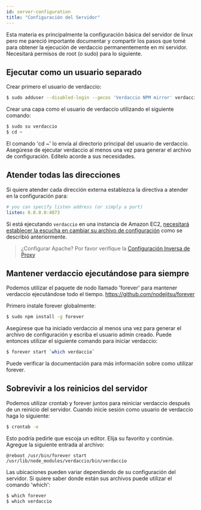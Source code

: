 ```yaml
---
id: server-configuration
title: "Configuración del Servidor"
---
```

Esta materia es principalmente la configuración básica del servidor de linux pero me pareció importante documentar y compartir los pasos que tomé para obtener la ejecución de verdaccio permanentemente en mi servidor. Necesitará permisos de root (o sudo) para lo siguiente.

## Ejecutar como un usuario separado

Crear primero el usuario de verdaccio:

```bash
$ sudo adduser --disabled-login --gecos 'Verdaccio NPM mirror' verdaccio
```

Crear una capa como el usuario de verdaccio utilizando el siguiente comando:

```bash
$ sudo su verdaccio
$ cd ~
```

El comando 'cd ~' lo envía al directorio principal del usuario de verdaccio. Asegúrese de ejecutar verdaccio al menos una vez para generar el archivo de configuración. Edítelo acorde a sus necesidades.

## Atender todas las direcciones

Si quiere atender cada dirección externa establezca la directiva a atender en la configuración para:

```yaml
# you can specify listen address (or simply a port)
listen: 0.0.0.0:4873
```

Si está ejecutando `verdaccio` en una instancia de Amazon EC2, [necesitará establecer la escucha en cambiar su archivo de configuración](https://github.com/verdaccio/verdaccio/issues/314#issuecomment-327852203) como se describió anteriormente.

> ¿Configurar Apache? Por favor verifique la [Configuración Inversa de Proxy](reverse-proxy.md)

## Mantener verdaccio ejecutándose para siempre

Podemos utilizar el paquete de nodo llamado 'forever' para mantener verdaccio ejecutándose todo el tiempo. https://github.com/nodejitsu/forever

Primero instale forever globalmente:

```bash
$ sudo npm install -g forever
```

Asegúrese que ha iniciado verdaccio al menos una vez para generar el archivo de configuración y escriba el usuario admin creado. Puede entonces utilizar el siguiente comando para iniciar verdaccio:

```bash
$ forever start `which verdaccio`
```

Puede verificar la documentación para más información sobre como utilizar forever.

## Sobrevivir a los reinicios del servidor

Podemos utilizar crontab y forever juntos para reiniciar verdaccio después de un reinicio del servidor. Cuando inicie sesión como usuario de verdaccio haga lo siguiente:

```bash
$ crontab -e
```

Esto podría pedirle que escoja un editor. Elija su favorito y continúe. Agregue la siguiente entrada al archivo:

    @reboot /usr/bin/forever start /usr/lib/node_modules/verdaccio/bin/verdaccio
    

Las ubicaciones pueden variar dependiendo de su configuración del servidor. Si quiere saber donde están sus archivos puede utilizar el comando 'which':

```bash
$ which forever
$ which verdaccio
```
